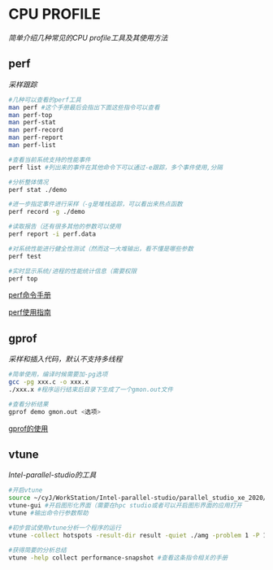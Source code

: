 # CPU PROFILE

*简单介绍几种常见的CPU profile工具及其使用方法*

## perf

*采样跟踪*

```bash
#几种可以查看的perf工具
man perf #这个手册最后会指出下面这些指令可以查看
man perf-top
man perf-stat
man perf-record
man perf-report
man perf-list

#查看当前系统支持的性能事件
perf list #列出来的事件在其他命令下可以通过-e跟踪，多个事件使用,分隔

#分析整体情况
perf stat ./demo

#进一步指定事件进行采样（-g是堆栈追踪，可以看出来热点函数
perf record -g ./demo

#读取报告（还有很多其他的参数可以使用
perf report -i perf.data

#对系统性能进行健全性测试（然而这一大堆输出，看不懂是哪些参数
perf test

#实时显示系统/进程的性能统计信息（需要权限
perf top
```

[perf命令手册](http://linux.51yip.com/search/perf)

[perf使用指南](https://developer.aliyun.com/article/65255)



## gprof

*采样和插入代码，默认不支持多线程*

```bash
#简单使用，编译时候需要加-pg选项
gcc -pg xxx.c -o xxx.x
./xxx.x #程序运行结束后目录下生成了一个gmon.out文件

#查看分析结果
gprof demo gmon.out <选项>
```

[gprof的使用](https://www.cnblogs.com/youxin/p/7988479.html)



## vtune

*Intel-parallel-studio的工具*

```bash
#开启vtune
source ~/cyJ/WorkStation/Intel-parallel-studio/parallel_studio_xe_2020/bin/psxevars.sh
vtune-gui #开启图形化界面（需要在hpc studio或者可以开启图形界面的应用打开
vtune #输出命令行参数帮助

#初步尝试使用vtune分析一个程序的运行
vtune -collect hotspots -result-dir result -quiet ./amg -problem 1 -P 1 1 1 -n 10 10 10 -printallstats

#获得简要的分析总结
vtune -help collect performance-snapshot #查看这条指令相关的手册
```

